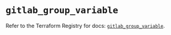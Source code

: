 # `gitlab_group_variable`

Refer to the Terraform Registry for docs: [`gitlab_group_variable`](https://registry.terraform.io/providers/gitlabhq/gitlab/17.1.0/docs/resources/group_variable).

